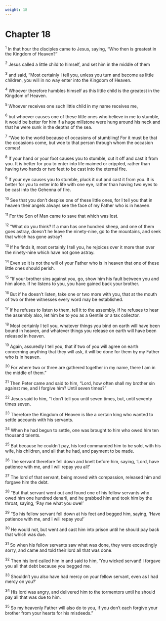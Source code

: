 ```yaml
---
weight: 18
---
```


# Chapter 18

<sup>1</sup> In that hour the disciples came to Jesus, saying, “Who then is greatest in the Kingdom of Heaven?” 

<sup>2</sup> Jesus called a little child to himself, and set him in the middle of them 

<sup>3</sup> and said, “Most certainly I tell you, unless you turn and become as little children, you will in no way enter into the Kingdom of Heaven. 

<sup>4</sup> Whoever therefore humbles himself as this little child is the greatest in the Kingdom of Heaven. 

<sup>5</sup> Whoever receives one such little child in my name receives me, 

<sup>6</sup> but whoever causes one of these little ones who believe in me to stumble, it would be better for him if a huge millstone were hung around his neck and that he were sunk in the depths of the sea. 

<sup>7</sup> “Woe to the world because of occasions of stumbling! For it must be that the occasions come, but woe to that person through whom the occasion comes! 

<sup>8</sup> If your hand or your foot causes you to stumble, cut it off and cast it from you. It is better for you to enter into life maimed or crippled, rather than having two hands or two feet to be cast into the eternal fire. 

<sup>9</sup> If your eye causes you to stumble, pluck it out and cast it from you. It is better for you to enter into life with one eye, rather than having two eyes to be cast into the Gehenna of fire. 

<sup>10</sup> See that you don’t despise one of these little ones, for I tell you that in heaven their angels always see the face of my Father who is in heaven. 

<sup>11</sup> For the Son of Man came to save that which was lost. 

<sup>12</sup> “What do you think? If a man has one hundred sheep, and one of them goes astray, doesn’t he leave the ninety-nine, go to the mountains, and seek that which has gone astray? 

<sup>13</sup> If he finds it, most certainly I tell you, he rejoices over it more than over the ninety-nine which have not gone astray. 

<sup>14</sup> Even so it is not the will of your Father who is in heaven that one of these little ones should perish. 

<sup>15</sup> “If your brother sins against you, go, show him his fault between you and him alone. If he listens to you, you have gained back your brother. 

<sup>16</sup> But if he doesn’t listen, take one or two more with you, that at the mouth of two or three witnesses every word may be established. 

<sup>17</sup> If he refuses to listen to them, tell it to the assembly. If he refuses to hear the assembly also, let him be to you as a Gentile or a tax collector. 

<sup>18</sup> Most certainly I tell you, whatever things you bind on earth will have been bound in heaven, and whatever things you release on earth will have been released in heaven. 

<sup>19</sup> Again, assuredly I tell you, that if two of you will agree on earth concerning anything that they will ask, it will be done for them by my Father who is in heaven. 

<sup>20</sup> For where two or three are gathered together in my name, there I am in the middle of them.” 

<sup>21</sup> Then Peter came and said to him, “Lord, how often shall my brother sin against me, and I forgive him? Until seven times?” 

<sup>22</sup> Jesus said to him, “I don’t tell you until seven times, but, until seventy times seven. 

<sup>23</sup> Therefore the Kingdom of Heaven is like a certain king who wanted to settle accounts with his servants. 

<sup>24</sup> When he had begun to settle, one was brought to him who owed him ten thousand talents. 

<sup>25</sup> But because he couldn’t pay, his lord commanded him to be sold, with his wife, his children, and all that he had, and payment to be made. 

<sup>26</sup> The servant therefore fell down and knelt before him, saying, ‘Lord, have patience with me, and I will repay you all!’ 

<sup>27</sup> The lord of that servant, being moved with compassion, released him and forgave him the debt. 

<sup>28</sup> “But that servant went out and found one of his fellow servants who owed him one hundred denarii, and he grabbed him and took him by the throat, saying, ‘Pay me what you owe!’ 

<sup>29</sup> “So his fellow servant fell down at his feet and begged him, saying, ‘Have patience with me, and I will repay you!’ 

<sup>30</sup> He would not, but went and cast him into prison until he should pay back that which was due. 

<sup>31</sup> So when his fellow servants saw what was done, they were exceedingly sorry, and came and told their lord all that was done. 

<sup>32</sup> Then his lord called him in and said to him, ‘You wicked servant! I forgave you all that debt because you begged me. 

<sup>33</sup> Shouldn’t you also have had mercy on your fellow servant, even as I had mercy on you?’ 

<sup>34</sup> His lord was angry, and delivered him to the tormentors until he should pay all that was due to him. 

<sup>35</sup> So my heavenly Father will also do to you, if you don’t each forgive your brother from your hearts for his misdeeds.” 



